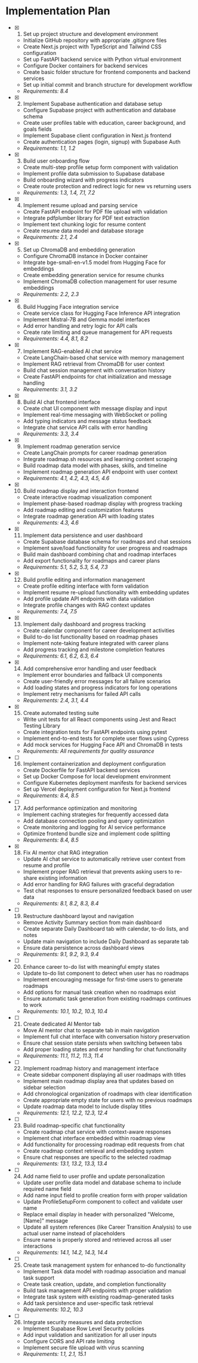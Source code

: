 # Implementation Plan

- [x] 1. Set up project structure and development environment
  - Initialize GitHub repository with appropriate .gitignore files
  - Create Next.js project with TypeScript and Tailwind CSS configuration
  - Set up FastAPI backend service with Python virtual environment
  - Configure Docker containers for backend services
  - Create basic folder structure for frontend components and backend services
  - Set up initial commit and branch structure for development workflow
  - _Requirements: 8.4_

- [x] 2. Implement Supabase authentication and database setup
  - Configure Supabase project with authentication and database schema
  - Create user profiles table with education, career background, and goals fields
  - Implement Supabase client configuration in Next.js frontend
  - Create authentication pages (login, signup) with Supabase Auth
  - _Requirements: 1.1, 1.2_

- [x] 3. Build user onboarding flow
  - Create multi-step profile setup form component with validation
  - Implement profile data submission to Supabase database
  - Build onboarding wizard with progress indicators
  - Create route protection and redirect logic for new vs returning users
  - _Requirements: 1.3, 1.4, 7.1, 7.2_

- [x] 4. Implement resume upload and parsing service
  - Create FastAPI endpoint for PDF file upload with validation
  - Integrate pdfplumber library for PDF text extraction
  - Implement text chunking logic for resume content
  - Create resume data model and database storage
  - _Requirements: 2.1, 2.4_

- [x] 5. Set up ChromaDB and embedding generation
  - Configure ChromaDB instance in Docker container
  - Integrate bge-small-en-v1.5 model from Hugging Face for embeddings
  - Create embedding generation service for resume chunks
  - Implement ChromaDB collection management for user resume embeddings
  - _Requirements: 2.2, 2.3_

- [x] 6. Build Hugging Face integration service
  - Create service class for Hugging Face Inference API integration
  - Implement Mistral-7B and Gemma model interfaces
  - Add error handling and retry logic for API calls
  - Create rate limiting and queue management for API requests
  - _Requirements: 4.4, 8.1, 8.2_

- [x] 7. Implement RAG-enabled AI chat service
  - Create LangChain-based chat service with memory management
  - Implement RAG retrieval from ChromaDB for user context
  - Build chat session management with conversation history
  - Create FastAPI endpoints for chat initialization and message handling
  - _Requirements: 3.1, 3.2_

- [x] 8. Build AI chat frontend interface
  - Create chat UI component with message display and input
  - Implement real-time messaging with WebSocket or polling
  - Add typing indicators and message status feedback
  - Integrate chat service API calls with error handling
  - _Requirements: 3.3, 3.4_

- [x] 9. Implement roadmap generation service
  - Create LangChain prompts for career roadmap generation
  - Integrate roadmap.sh resources and learning content scraping
  - Build roadmap data model with phases, skills, and timeline
  - Implement roadmap generation API endpoint with user context
  - _Requirements: 4.1, 4.2, 4.3, 4.5, 4.6_

- [x] 10. Build roadmap display and interaction frontend
  - Create interactive roadmap visualization component
  - Implement phase-based roadmap display with progress tracking
  - Add roadmap editing and customization features
  - Integrate roadmap generation API with loading states
  - _Requirements: 4.3, 4.6_

- [x] 11. Implement data persistence and user dashboard
  - Create Supabase database schema for roadmaps and chat sessions
  - Implement save/load functionality for user progress and roadmaps
  - Build main dashboard combining chat and roadmap interfaces
  - Add export functionality for roadmaps and career plans
  - _Requirements: 5.1, 5.2, 5.3, 5.4, 7.3_

- [x] 12. Build profile editing and information management
  - Create profile editing interface with form validation
  - Implement resume re-upload functionality with embedding updates
  - Add profile update API endpoints with data validation
  - Integrate profile changes with RAG context updates
  - _Requirements: 7.4, 7.5_

- [x] 13. Implement daily dashboard and progress tracking
  - Create calendar component for career development activities
  - Build to-do list functionality based on roadmap phases
  - Implement note-taking feature integrated with career plans
  - Add progress tracking and milestone completion features
  - _Requirements: 6.1, 6.2, 6.3, 6.4_

- [x] 14. Add comprehensive error handling and user feedback
  - Implement error boundaries and fallback UI components
  - Create user-friendly error messages for all failure scenarios
  - Add loading states and progress indicators for long operations
  - Implement retry mechanisms for failed API calls
  - _Requirements: 2.4, 3.1, 4.4_

- [x] 15. Create automated testing suite
  - Write unit tests for all React components using Jest and React Testing Library
  - Create integration tests for FastAPI endpoints using pytest
  - Implement end-to-end tests for complete user flows using Cypress
  - Add mock services for Hugging Face API and ChromaDB in tests
  - _Requirements: All requirements for quality assurance_

- [ ] 16. Implement containerization and deployment configuration
  - Create Dockerfile for FastAPI backend services
  - Set up Docker Compose for local development environment
  - Configure Kubernetes deployment manifests for backend services
  - Set up Vercel deployment configuration for Next.js frontend
  - _Requirements: 8.4, 8.5_

- [ ] 17. Add performance optimization and monitoring
  - Implement caching strategies for frequently accessed data
  - Add database connection pooling and query optimization
  - Create monitoring and logging for AI service performance
  - Optimize frontend bundle size and implement code splitting
  - _Requirements: 8.4, 8.5_

- [x] 18. Fix AI mentor chat RAG integration
  - Update AI chat service to automatically retrieve user context from resume and profile
  - Implement proper RAG retrieval that prevents asking users to re-share existing information
  - Add error handling for RAG failures with graceful degradation
  - Test chat responses to ensure personalized feedback based on user data
  - _Requirements: 8.1, 8.2, 8.3, 8.4_

- [ ] 19. Restructure dashboard layout and navigation
  - Remove Activity Summary section from main dashboard
  - Create separate Daily Dashboard tab with calendar, to-do lists, and notes
  - Update main navigation to include Daily Dashboard as separate tab
  - Ensure data persistence across dashboard views
  - _Requirements: 9.1, 9.2, 9.3, 9.4_

- [ ] 20. Enhance career to-do list with meaningful empty states
  - Update to-do list component to detect when user has no roadmaps
  - Implement encouraging message for first-time users to generate roadmaps
  - Add options for manual task creation when no roadmaps exist
  - Ensure automatic task generation from existing roadmaps continues to work
  - _Requirements: 10.1, 10.2, 10.3, 10.4_

- [ ] 21. Create dedicated AI Mentor tab
  - Move AI mentor chat to separate tab in main navigation
  - Implement full chat interface with conversation history preservation
  - Ensure chat session state persists when switching between tabs
  - Add proper loading states and error handling for chat functionality
  - _Requirements: 11.1, 11.2, 11.3, 11.4_

- [ ] 22. Implement roadmap history and management interface
  - Create sidebar component displaying all user roadmaps with titles
  - Implement main roadmap display area that updates based on sidebar selection
  - Add chronological organization of roadmaps with clear identification
  - Create appropriate empty state for users with no previous roadmaps
  - Update roadmap data model to include display titles
  - _Requirements: 12.1, 12.2, 12.3, 12.4_

- [ ] 23. Build roadmap-specific chat functionality
  - Create roadmap chat service with context-aware responses
  - Implement chat interface embedded within roadmap view
  - Add functionality for processing roadmap edit requests from chat
  - Create roadmap context retrieval and embedding system
  - Ensure chat responses are specific to the selected roadmap
  - _Requirements: 13.1, 13.2, 13.3, 13.4_

- [ ] 24. Add name field to user profile and update personalization
  - Update user profile data model and database schema to include required name field
  - Add name input field to profile creation form with proper validation
  - Update ProfileSetupForm component to collect and validate user name
  - Replace email display in header with personalized "Welcome, [Name]" message
  - Update all system references (like Career Transition Analysis) to use actual user name instead of placeholders
  - Ensure name is properly stored and retrieved across all user interactions
  - _Requirements: 14.1, 14.2, 14.3, 14.4_

- [ ] 25. Create task management system for enhanced to-do functionality
  - Implement Task data model with roadmap association and manual task support
  - Create task creation, update, and completion functionality
  - Build task management API endpoints with proper validation
  - Integrate task system with existing roadmap-generated tasks
  - Add task persistence and user-specific task retrieval
  - _Requirements: 10.2, 10.3_

- [ ] 26. Integrate security measures and data protection
  - Implement Supabase Row Level Security policies
  - Add input validation and sanitization for all user inputs
  - Configure CORS and API rate limiting
  - Implement secure file upload with virus scanning
  - _Requirements: 1.1, 2.1, 15.1_